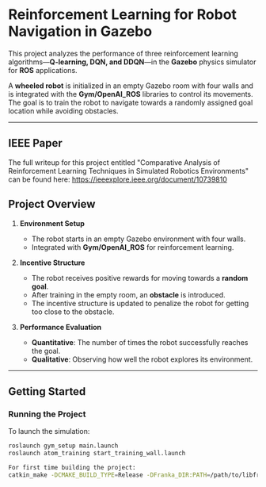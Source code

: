 # Reinforcement Learning for Robot Navigation in Gazebo

This project analyzes the performance of three reinforcement learning algorithms—**Q-learning, DQN, and DDQN**—in the **Gazebo** physics simulator for **ROS** applications. 

A **wheeled robot** is initialized in an empty Gazebo room with four walls and is integrated with the **Gym/OpenAI_ROS** libraries to control its movements. The goal is to train the robot to navigate towards a randomly assigned goal location while avoiding obstacles.

---

## IEEE Paper
The full writeup for this project entitled "Comparative Analysis of Reinforcement Learning Techniques in Simulated Robotics Environments" can be found here: https://ieeexplore.ieee.org/document/10739810

## Project Overview

1. **Environment Setup**
   - The robot starts in an empty Gazebo environment with four walls.
   - Integrated with **Gym/OpenAI_ROS** for reinforcement learning.

2. **Incentive Structure**
   - The robot receives positive rewards for moving towards a **random goal**.
   - After training in the empty room, an **obstacle** is introduced.
   - The incentive structure is updated to penalize the robot for getting too close to the obstacle.

3. **Performance Evaluation**
   - **Quantitative**: The number of times the robot successfully reaches the goal.
   - **Qualitative**: Observing how well the robot explores its environment.

---

## Getting Started

### Running the Project

To launch the simulation:

```bash
roslaunch gym_setup main.launch
roslaunch atom_training start_training_wall.launch

For first time building the project:
catkin_make -DCMAKE_BUILD_TYPE=Release -DFranka_DIR:PATH=/path/to/libfranka/build
